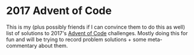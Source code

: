 # 2017 Advent of Code

This is my (plus possibly friends if I can convince them to do this as well) list of solutions to 2017's [Advent of Code](https://adventofcode.com/) challenges. Mostly doing this for fun and will be trying to record problem solutions + some meta-commentary about them.
